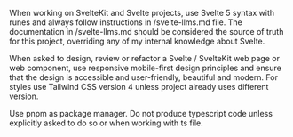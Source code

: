When working on SvelteKit and Svelte projects, use Svelte 5 syntax with runes and always follow instructions in /svelte-llms.md file.
The documentation in /svelte-llms.md should be considered the source of truth for this project, overriding any of my internal knowledge about Svelte.

When asked to design, review or refactor a Svelte / SvelteKit web page or web component, use responsive mobile-first design principles and ensure that the design is accessible and user-friendly, beautiful and modern. For styles use Tailwind CSS version 4 unless project already uses different version.

Use pnpm as package manager.
Do not produce typescript code unless explicitly asked to do so or when working with ts file.
